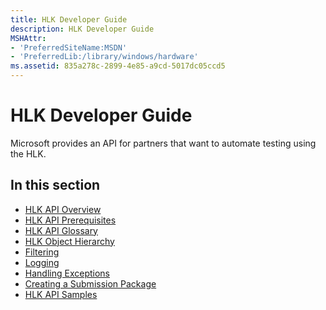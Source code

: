```yaml
---
title: HLK Developer Guide
description: HLK Developer Guide
MSHAttr:
- 'PreferredSiteName:MSDN'
- 'PreferredLib:/library/windows/hardware'
ms.assetid: 835a278c-2899-4e85-a9cd-5017dc05ccd5
---
```


# HLK Developer Guide


Microsoft provides an API for partners that want to automate testing using the HLK.

## <span id="in_this_section"></span>In this section


-   [HLK API Overview](hlk-api-overview.md)
-   [HLK API Prerequisites](hlk-api-prerequisites-hlk-om.md)
-   [HLK API Glossary](hlk-api-glossary.md)
-   [HLK Object Hierarchy](hlk-object-hierarchy.md)
-   [Filtering](filtering.md)
-   [Logging](logging.md)
-   [Handling Exceptions](handling-exceptions.md)
-   [Creating a Submission Package](creating-a-submission-package.md)
-   [HLK API Samples](hlk-api-samples.md)

 

 






